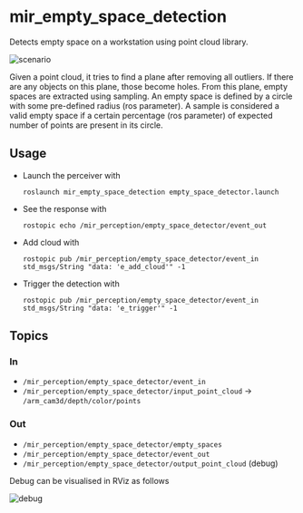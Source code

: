 # mir_empty_space_detection

Detects empty space on a workstation using point cloud library.

![scenario](docs/scenario.png)

Given a point cloud, it tries to find a plane after removing all outliers. If
there are any objects on this plane, those become holes. From this plane, empty
spaces are extracted using sampling. An empty space is defined by a circle with
some pre-defined radius (ros parameter). A sample is considered a valid empty
space if a certain percentage (ros parameter) of expected number of points are
present in its circle.

## Usage

- Launch the perceiver with
  ```
  roslaunch mir_empty_space_detection empty_space_detector.launch
  ```

- See the response with
  ```
  rostopic echo /mir_perception/empty_space_detector/event_out
  ```

- Add cloud with
  ```
  rostopic pub /mir_perception/empty_space_detector/event_in std_msgs/String "data: 'e_add_cloud'" -1
  ```

- Trigger the detection with
  ```
  rostopic pub /mir_perception/empty_space_detector/event_in std_msgs/String "data: 'e_trigger'" -1
  ```

## Topics

### In
- `/mir_perception/empty_space_detector/event_in`
- `/mir_perception/empty_space_detector/input_point_cloud` -> `/arm_cam3d/depth/color/points`

### Out
- `/mir_perception/empty_space_detector/empty_spaces`
- `/mir_perception/empty_space_detector/event_out`
- `/mir_perception/empty_space_detector/output_point_cloud` (debug)

Debug can be visualised in RViz as follows

![debug](docs/debug.png)
